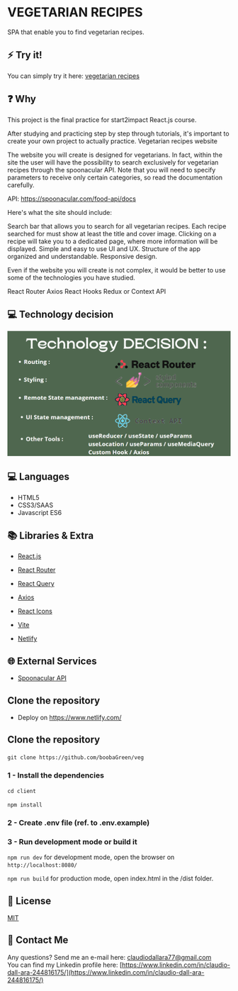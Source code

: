 # VEGETARIAN RECIPES

SPA that enable you to find vegetarian recipes.

## :zap: Try it!

You can simply try it here:
[vegetarian recipes](https://starlit-haupia-04c521.netlify.app/)

## :question: Why

This project is the final practice for start2impact React.js course.<br>

After studying and practicing step by step through tutorials, it's important to create your own project to actually practice.
Vegetarian recipes website

The website you will create is designed for vegetarians. In fact, within the site the user will have the possibility to search exclusively for vegetarian recipes through the spoonacular API. Note that you will need to specify parameters to receive only certain categories, so read the documentation carefully.

API: https://spoonacular.com/food-api/docs

Here's what the site should include:

Search bar that allows you to search for all vegetarian recipes.
Each recipe searched for must show at least the title and cover image.
Clicking on a recipe will take you to a dedicated page, where more information will be displayed.
Simple and easy to use UI and UX.
Structure of the app organized and understandable.
Responsive design.

Even if the website you will create is not complex, it would be better to use some of the technologies you have studied.

React Router
Axios
React Hooks
Redux or Context API

## :computer: Technology decision

![Screenshot](screenshot-1.png)

## :computer: Languages

- HTML5
- CSS3/SAAS
- Javascript ES6

## :books: Libraries & Extra

- [React.js](https://it.reactjs.org/)
- [React Router](https://reactrouter.com/en/main)
- [React Query](https://tanstack.com/query/v3/)
- [Axios](https://axios-http.com/)
- [React Icons](https://react-icons.github.io/react-icons/)

- [Vite](https://vitejs.dev/guide/env-and-mode.html)
- [Netlify](https://www.netlify.com/)

## :globe_with_meridians: External Services

- [Spoonacular API](https://spoonacular.com/food-api)

## Clone the repository

- Deploy on https://www.netlify.com/

## Clone the repository

`git clone https://github.com/boobaGreen/veg`

### 1 - Install the dependencies

`cd client`

`npm install`

### 2 - Create .env file (ref. to .env.example)

### 3 - Run development mode or build it

`npm run dev` for development mode, open the browser on `http://localhost:8080/`

`npm run build` for production mode, open index.html in the /dist folder.

## 📃 License

[MIT](https://choosealicense.com/licenses/mit/)

## 📧 Contact Me

Any questions? Send me an e-mail here: [claudiodallara77@gmail.com](mailto:claudiodallara77@gmail.com)  
You can find my Linkedin profile here: [https://www.linkedin.com/in/claudio-dall-ara-244816175/](https://www.linkedin.com/in/claudio-dall-ara-244816175/)
